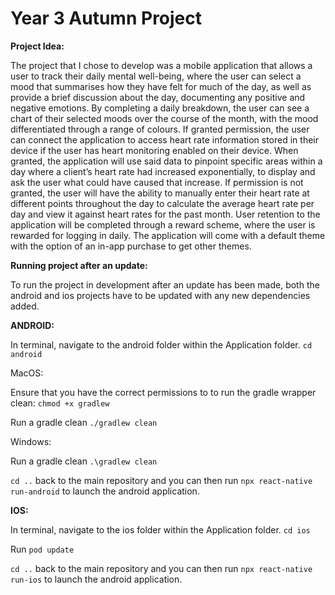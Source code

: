 # Year 3 Autumn Project

**Project Idea:**

The project that I chose to develop was a mobile application that allows a user to track their daily mental well-being, where the user can select a mood that summarises how they have felt for much of the day, as well as provide a brief discussion about the day, documenting any positive and negative emotions. By completing a daily breakdown, the user can see a chart of their selected moods over the course of the month, with the mood differentiated through a range of colours. If granted permission, the user can connect the application to access heart rate information stored in their device if the user has heart monitoring enabled on their device. When granted, the application will use said data to pinpoint specific areas within a day where a client’s heart rate had increased exponentially, to display and ask the user what could have caused that increase. If permission is not granted, the user will have the ability to manually enter their heart rate at different points throughout the day to calculate the average heart rate per day and view it against heart rates for the past month.  User retention to the application will be completed through a reward scheme, where the user is rewarded for logging in daily. The application will come with a default theme with the option of an in-app purchase to get other themes.

**Running project after an update:**

To run the project in development after an update has been made, both the android and ios projects have to be updated with any new dependencies added.

**ANDROID:**

In terminal, navigate to the android folder within the Application folder. `cd android`

MacOS:

Ensure that you have the correct permissions to to run the gradle wrapper clean: `chmod +x gradlew`

Run a gradle clean `./gradlew clean` 

Windows:

Run a gradle clean `.\gradlew clean`



`cd ..` back to the main repository and you can then run `npx react-native run-android` to launch the android application.

**IOS:**

In terminal, navigate to the ios folder within the Application folder. `cd ios`

Run `pod update`

`cd ..` back to the main repository and you can then run `npx react-native run-ios` to launch the android application.
